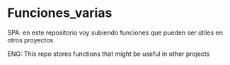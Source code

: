 # Funciones_varias

SPA: en este repositorio voy subiendo funciones que pueden ser útiles en otros proyectos

ENG: This repo stores functions that might be useful in other projects
